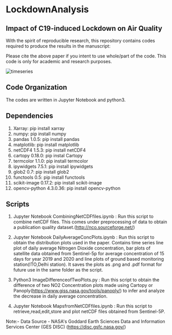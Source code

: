 # LockdownAnalysis

## Impact of C19-induced Lockdown on Air Quality
With the spirit of reproducible research, this repository contains codes required to produce the results in the manuscript:
    
    
    
    
    
Please cite the above paper if you intent to use whole/part of the code. This code is only for academic and research purposes.

![timeseries](https://user-images.githubusercontent.com/62281372/87881577-da13a300-ca17-11ea-8785-1cc321c4cffd.jpg)


 ## Code Organization
 The codes are written in Jupyter Notebook and python3.
 
 ## Dependencies
 
 1) Xarray: pip install xarray
 2) numpy: pip install numpy
 3) pandas 1.0.5: pip install pandas
 4) matplotlib: pip install matplotlib
 5) netCDF4 1.5.3: pip install netCDF4
 6) cartopy 0.18.0: pip instal Cartopy
 7) termcolor 1.1.0: pip install termcolor
 8) ipywidgets 7.5.1: pip install ipywidgets
 9) glob2 0.7: pip install glob2
 10) functools 0.5: pip install functools
 11) scikit-image 0.17.2: pip install scikit-image
 12) opencv-python 4.3.0.36: pip install opencv-python

## Scripts

1. Jupyter Notebook CombiningNetCDFfiles.ipynb : Run this script to combine netCDF files. This comes under preprocessing of data to obtain a publication quality dataset.(http://nco.sourceforge.net/)  

2. Jupyter Notebook DailyAverageConcPlots.ipynb : Run this script to obtain the distribution plots used in the paper. Contains time series line plot of daily average Nitrogen Dioxide concentration, bar plots of satellite data obtained from Sentinel-5p for average concentration of 15 days for year 2019 and 2020 and line plots of ground based monitoring station(ITO,Delhi station). It saves the plots as .png and .pdf format for future use in the same folder as the script.

3. Python3 ImageDifferenceofTwoPlots.py : Run this script to obtain the difference of two NO2 Concentration plots made using Cartopy or Panoply(https://www.giss.nasa.gov/tools/panoply/) to infer and analyze the decrease in daily average concentration.

4. Jupyter Notebook MapsfromNetCDFfiles.ipynb : Run this script to retrieve,read,edit,store and plot netCDF files obtained from Sentinel-5P.

Note:- Data Source - NASA's Goddard Earth Sciences Data and Information Services Center (GES DISC) (https://disc.gsfc.nasa.gov/)
